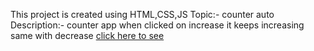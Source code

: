 This project is created using HTML,CSS,JS
Topic:- counter auto
Description:- counter app when clicked on increase it keeps increasing same with decrease 
[click here to see]() 